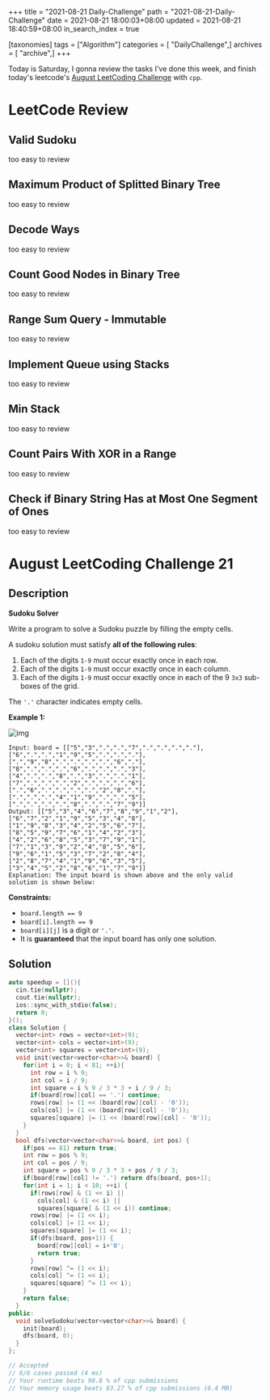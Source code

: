+++
title = "2021-08-21 Daily-Challenge"
path = "2021-08-21-Daily-Challenge"
date = 2021-08-21 18:00:03+08:00
updated = 2021-08-21 18:40:59+08:00
in_search_index = true

[taxonomies]
tags = ["Algorithm"]
categories = [ "DailyChallenge",]
archives = [ "archive",]
+++

Today is Saturday, I gonna review the tasks I've done this week, and finish today's leetcode's [August LeetCoding Challenge](https://leetcode.com/explore/challenge/card/august-leetcoding-challenge-2021/615/week-3-august-15th-august-21st/3905/) with `cpp`.

<!-- more -->

# LeetCode Review

## Valid Sudoku

too easy to review

## Maximum Product of Splitted Binary Tree

too easy to review

## Decode Ways

too easy to review

## Count Good Nodes in Binary Tree

too easy to review

## Range Sum Query - Immutable

too easy to review

## Implement Queue using Stacks

too easy to review

## Min Stack

too easy to review

## Count Pairs With XOR in a Range

too easy to review

## Check if Binary String Has at Most One Segment of Ones

too easy to review

# August LeetCoding Challenge 21

## Description

**Sudoku Solver**

Write a program to solve a Sudoku puzzle by filling the empty cells.

A sudoku solution must satisfy **all of the following rules**:

1. Each of the digits `1-9` must occur exactly once in each row.
2. Each of the digits `1-9` must occur exactly once in each column.
3. Each of the digits `1-9` must occur exactly once in each of the 9 `3x3` sub-boxes of the grid.

The `'.'` character indicates empty cells.

 

**Example 1:**

![img](https://upload.wikimedia.org/wikipedia/commons/thumb/f/ff/Sudoku-by-L2G-20050714.svg/250px-Sudoku-by-L2G-20050714.svg.png)

```
Input: board = [["5","3",".",".","7",".",".",".","."],["6",".",".","1","9","5",".",".","."],[".","9","8",".",".",".",".","6","."],["8",".",".",".","6",".",".",".","3"],["4",".",".","8",".","3",".",".","1"],["7",".",".",".","2",".",".",".","6"],[".","6",".",".",".",".","2","8","."],[".",".",".","4","1","9",".",".","5"],[".",".",".",".","8",".",".","7","9"]]
Output: [["5","3","4","6","7","8","9","1","2"],["6","7","2","1","9","5","3","4","8"],["1","9","8","3","4","2","5","6","7"],["8","5","9","7","6","1","4","2","3"],["4","2","6","8","5","3","7","9","1"],["7","1","3","9","2","4","8","5","6"],["9","6","1","5","3","7","2","8","4"],["2","8","7","4","1","9","6","3","5"],["3","4","5","2","8","6","1","7","9"]]
Explanation: The input board is shown above and the only valid solution is shown below:
```

 

**Constraints:**

- `board.length == 9`
- `board[i].length == 9`
- `board[i][j]` is a digit or `'.'`.
- It is **guaranteed** that the input board has only one solution.

## Solution

``` cpp
auto speedup = [](){
  cin.tie(nullptr);
  cout.tie(nullptr);
  ios::sync_with_stdio(false);
  return 0;
}();
class Solution {
  vector<int> rows = vector<int>(9);
  vector<int> cols = vector<int>(9);
  vector<int> squares = vector<int>(9);
  void init(vector<vector<char>>& board) {
    for(int i = 0; i < 81; ++i){
      int row = i % 9;
      int col = i / 9;
      int square = i % 9 / 3 * 3 + i / 9 / 3;
      if(board[row][col] == '.') continue;
      rows[row] |= (1 << (board[row][col] - '0'));
      cols[col] |= (1 << (board[row][col] - '0'));
      squares[square] |= (1 << (board[row][col] - '0'));
    }
  }
  bool dfs(vector<vector<char>>& board, int pos) {
    if(pos == 81) return true;
    int row = pos % 9;
    int col = pos / 9;
    int square = pos % 9 / 3 * 3 + pos / 9 / 3;
    if(board[row][col] != '.') return dfs(board, pos+1);
    for(int i = 1; i < 10; ++i) {
      if(rows[row] & (1 << i) ||
        cols[col] & (1 << i) ||
        squares[square] & (1 << i)) continue;
      rows[row] |= (1 << i);
      cols[col] |= (1 << i);
      squares[square] |= (1 << i);
      if(dfs(board, pos+1)) {
        board[row][col] = i+'0';
        return true;
      }
      rows[row] ^= (1 << i);
      cols[col] ^= (1 << i);
      squares[square] ^= (1 << i);
    }
    return false;
  }
public:
  void solveSudoku(vector<vector<char>>& board) {
    init(board);
    dfs(board, 0);
  }
};

// Accepted
// 6/6 cases passed (4 ms)
// Your runtime beats 98.8 % of cpp submissions
// Your memory usage beats 83.27 % of cpp submissions (6.4 MB)
```